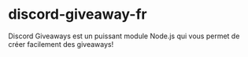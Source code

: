 # discord-giveaway-fr
Discord Giveaways est un puissant module Node.js qui vous permet de créer facilement des giveaways!
